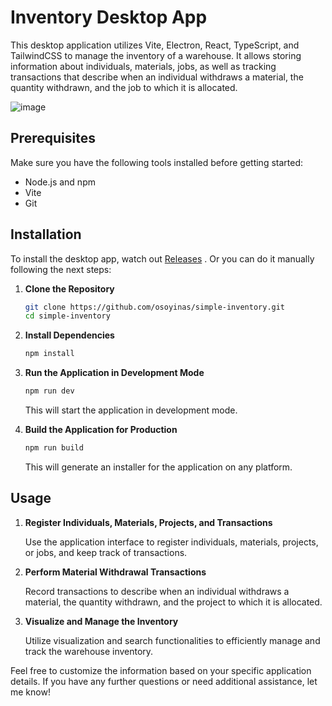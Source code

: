 # Inventory Desktop App

This desktop application utilizes Vite, Electron, React, TypeScript, and TailwindCSS to manage the inventory of a warehouse. It allows storing information about individuals, materials, jobs, as well as tracking transactions that describe when an individual withdraws a material, the quantity withdrawn, and the job to which it is allocated.

![image](https://github.com/osoyinas/simple-inventory/assets/99898902/e1fd9d15-5665-4d4c-9210-a21bfe4a96e5)

## Prerequisites

Make sure you have the following tools installed before getting started:

- Node.js and npm
- Vite
- Git

## Installation

To install the desktop app, watch out [Releases](https://github.com/osoyinas/simple-inventory/releases) . Or you can do it manually following the next steps:

1. **Clone the Repository**

    ```bash
    git clone https://github.com/osoyinas/simple-inventory.git
    cd simple-inventory
    ```

2. **Install Dependencies**

    ```bash
    npm install
    ```
    

3. **Run the Application in Development Mode**

    ```bash
    npm run dev
    ```

    This will start the application in development mode.

4. **Build the Application for Production**

    ```bash
    npm run build
    ```

    This will generate an installer for the application on any platform.

## Usage

1. **Register Individuals, Materials, Projects, and Transactions**

    Use the application interface to register individuals, materials, projects, or jobs, and keep track of transactions.

2. **Perform Material Withdrawal Transactions**

    Record transactions to describe when an individual withdraws a material, the quantity withdrawn, and the project to which it is allocated.

3. **Visualize and Manage the Inventory**

    Utilize visualization and search functionalities to efficiently manage and track the warehouse inventory.

Feel free to customize the information based on your specific application details. If you have any further questions or need additional assistance, let me know!
